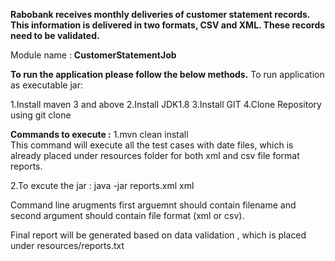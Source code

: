 <b>Rabobank receives monthly deliveries of customer statement records. This information is delivered in two formats, CSV and XML. These records need to be validated.</b>

Module name :
<b>CustomerStatementJob</b>

<b>To run the application please follow the below methods.</b>
To run application as executable jar:

1.Install maven 3 and above
2.Install JDK1.8
3.Install GIT
4.Clone Repository using git clone <URL>
 
<b>Commands to execute :</b>
1.mvn clean install<br>
This command will execute all the test cases with date files, which is already placed under resources folder for both xml and csv file format reports.

2.To excute the jar :
java -jar <jar-file-location> reports.xml xml
  
Command line arugments first arguemnt should contain filename and second argument should contain file format (xml or csv).

Final report will be generated based on data validation , which is placed under resources/reports.txt
